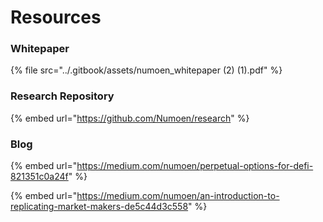 # Resources

### Whitepaper

{% file src="../.gitbook/assets/numoen_whitepaper (2) (1).pdf" %}

### Research Repository

{% embed url="https://github.com/Numoen/research" %}

### Blog

{% embed url="https://medium.com/numoen/perpetual-options-for-defi-821351c0a24f" %}

{% embed url="https://medium.com/numoen/an-introduction-to-replicating-market-makers-de5c44d3c558" %}
